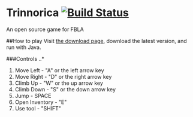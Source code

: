 # Trinnorica [![Build Status](https://travis-ci.org/FBLA-Game/Game.svg?branch=master)](https://travis-ci.org/FBLA-Game/Game)
An open source game for FBLA

##How to play
Visit [the download page](http://vps69891.vps.ovh.ca:8080/job/Trinnorica/ws/downloads/latest), download the latest version, and run with Java.

###Controls
..*
1. Move Left - "A" or the left arrow key
2. Move Right - "D" or the right arrow key
3. Climb Up - "W" or the up arrow key
4. Climb Down - "S" or the down arrow key
5. Jump - SPACE
6. Open Inventory - "E"
7. Use tool - "SHIFT"
